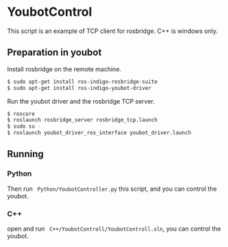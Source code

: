 # YoubotControl
This script is an example of TCP client for rosbridge.
C++ is windows only.

## Preparation in youbot
Install rosbridge on the remote machine.
```bash
$ sudo apt-get install ros-indigo-rosbridge-suite
$ sudo apt-get install ros-indigo-youbot-driver
```

Run the youbot driver and the rosbridge TCP server.
```bash
$ roscore
$ roslaunch rosbridge_server rosbridge_tcp.launch
$ sudo su -
$ roslaunch youbot_driver_ros_interface youbot_driver.launch
```

## Running

### Python
Then run ` Python/YoubotController.py` this script, and you can control the youbot.

### C++
open and run ` C++/YoubotControll/YoubotControll.sln`, you can control the youbot.

